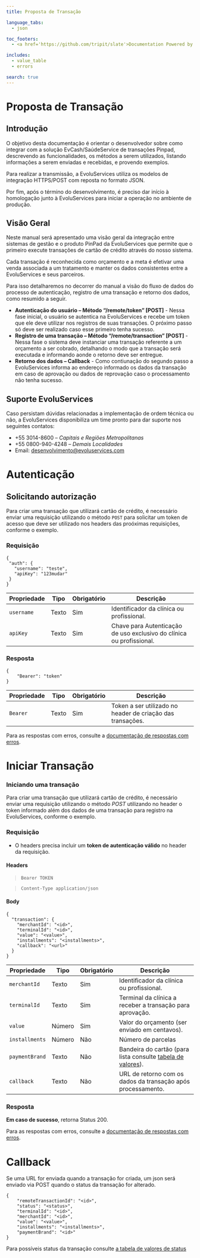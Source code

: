```yaml
---
title: Proposta de Transação

language_tabs:
  - json

toc_footers:
  - <a href='https://github.com/tripit/slate'>Documentation Powered by Slate</a>

includes:
  - value_table
  - errors

search: true
---
```


# Proposta de Transação

## Introdução

O objetivo desta documentação é orientar o desenvolvedor sobre como integrar com a solução EvCash/SaúdeService de transações Pinpad, descrevendo as funcionalidades, os métodos a serem utilizados, listando informações a serem enviadas e recebidas, e provendo exemplos.

Para realizar a transmissão, a EvoluServices utiliza os modelos de integração HTTPS/POST com reposta no formato JSON. 

Por fim, após o término do desenvolvimento, é preciso dar início à homologação junto à EvoluServices para iniciar a operação no ambiente de produção.

## Visão Geral

Neste manual será apresentado uma visão geral da integração entre sistemas de gestão e o produto PinPad da EvoluServices que permite que o primeiro execute transações de cartão de crédito através do nosso sistema. 

Cada transação é reconhecida como orçamento e a meta é efetivar uma venda associada a um tratamento e manter os dados consistentes entre a EvoluServices e seus parceiros.

Para isso detalharemos no decorrer do manual a visão do fluxo de dados do processo de autenticação, registro de uma transação e retorno dos dados, como resumido a seguir.

* **Autenticação do usuário – Método “/remote/token” [POST]** - Nessa fase inicial, o usuário se autentica na EvoluServices e recebe um token que ele deve utilizar nos registros de suas transações. O próximo passo só deve ser realizado caso esse primeiro tenha sucesso.
* **Registro de uma transação – Método “/remote/transaction” [POST]** - Nessa fase o sistema deve instanciar uma transação referente a um orçamento a ser cobrado, detalhando o modo que a transação será executada e informando aonde o retorno deve ser entregue.
* **Retorno dos dados – Callback** - Como contiunação do segundo passo a EvoluServices informa ao endereço informado os dados da transação em caso de aprovação ou dados de reprovação caso o processamento não tenha sucesso.


## Suporte EvoluServices

Caso persistam dúvidas relacionadas a implementação de ordem técnica ou não, a EvoluServices disponibiliza um time pronto para dar suporte nos seguintes contatos:

* +55 3014-8600 – *Capitais e Regiões Metropolitanas*
* +55 0800-940-4248 – *Demais Localidades*
* Email: [desenvolvimento@evoluservices.com](mailto:desenvolvimento@evoluservices.com)

# Autenticação

## Solicitando autorização

Para criar uma transação que utilizará cartão de crédito, é necessário enviar uma requisição utilizando o método `POST` para solicitar um token de acesso que deve ser utilizado nos headers das proóximas requisições, conforme o exemplo. 

### Requisição

```
{
 "auth": {
   "username": "teste",
   "apiKey": "123mudar"
 }
}
```

|Propriedade|Tipo|Obrigatório|Descrição|
|-----------|----|-----------|---------|
|`username`|Texto|Sim|Identificador da clínica ou profissional.|
|`apiKey`|Texto|Sim|Chave para Autenticação de uso exclusivo do clínica ou profissional.|


### Resposta

```
{
    "Bearer": "token"
}
```

|Propriedade|Tipo|Obrigatório|Descrição|
|-----------|----|-----------|---------|
|`Bearer`|Texto|Sim|Token a ser utilizado no header de criação das transações.|

Para as respostas com erros, consulte a [documentação de respostas com erros](#erros).

# Iniciar Transação

### Iniciando uma transação

Para criar uma transação que utilizará cartão de crédito, é necessário enviar uma requisição utilizando o método *POST* utilizando no header o token informado além dos dados de uma transação para registro na EvoluServices, conforme o exemplo.

### Requisição

* O headers precisa incluir um **token de autenticação válido** no header da requisição.

#### Headers
> ```Bearer TOKEN```

> ```Content-Type application/json```

#### Body

```
{
  "transaction": { 
    "merchantId": "<id>",
    "terminalId": "<id>",
    "value": "<value>",
    "installments": "<installments>",
    "callback": "<url>"
  }
}
```


|Propriedade|Tipo|Obrigatório|Descrição|
|-----------|----|-----------|---------|
|`merchantId`|Texto|Sim|Identificador da clínica ou profissional.|
|`terminalId`|Texto|Sim|Terminal da clínica a receber a transação para aprovação.|
|`value`|Número|Sim|Valor do orçamento (ser enviado em centavos).|
|`installments`|Número|Não|Número de parcelas|
|`paymentBrand`|Texto|Não|Bandeira do cartão (para lista consulte [tabela de valores](#value-table)).|
|`callback`|Texto|Não|URL de retorno com os dados da transação após processamento.|


### Resposta

**Em caso de sucesso**, retorna Status 200.

Para as respostas com erros, consulte a [documentação de respostas com erros](#erros).

# Callback

Se uma URL for enviada quando a transação for criada, um json será enviado via POST quando o status da transação for alterado.


```
{ 
    "remoteTransactionId": "<id>",
    "status": "<status>",
    "terminalId": "<id>",
    "merchantId": "<id>",
    "value": "<value>",
    "installments": "<installments>",
    "paymentBrand": "<id>"
}
```


Para possíveis status da transação consulte [a tabela de valores de status](#tabela-de-valores)


